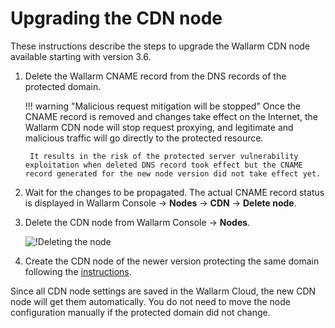 # Upgrading the CDN node

These instructions describe the steps to upgrade the Wallarm CDN node available starting with version 3.6.

1. Delete the Wallarm CNAME record from the DNS records of the protected domain.

    !!! warning "Malicious request mitigation will be stopped"
        Once the CNAME record is removed and changes take effect on the Internet, the Wallarm CDN node will stop request proxying, and legitimate and malicious traffic will go directly to the protected resource.

        It results in the risk of the protected server vulnerability exploitation when deleted DNS record took effect but the CNAME record generated for the new node version did not take effect yet.
1. Wait for the changes to be propagated. The actual CNAME record status is displayed in Wallarm Console → **Nodes** → **CDN** → **Delete node**.
1. Delete the CDN node from Wallarm Console → **Nodes**.

    ![!Deleting the node](../images/user-guides/nodes/delete-cdn-node.png)
1. Create the CDN node of the newer version protecting the same domain following the [instructions](../installation/cdn-node.md).

Since all CDN node settings are saved in the Wallarm Cloud, the new CDN node will get them automatically. You do not need to move the node configuration manually if the protected domain did not change.
